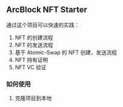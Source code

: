 ## ArcBlock NFT Starter

通过这个项目可以快速的实践：

1. NFT 的创建流程
2. NFT 的发送流程
3. 基于 Atomic-Swap 的 NFT 创建，发送流程
4. NFT 持有证明
5. NFT VC 验证

### 如何使用

1. 克隆项目到本地

```

```
